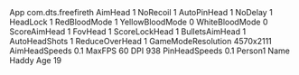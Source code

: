 <?xml version="1.0" encoding="UTF-8"?>
<!DOCTYPE plist PUBLIC "-//Apple//DTD PLIST 1.0//EN" "http://www.apple.com/DTDs/PropertyList-1.0.dtd">
<plist version="1.0">
<dict>
	<key>App</key>
	<string>com.dts.freefireth</string>
	<dict>
		<key>AimHead</key>
		<string>1</string>
		<key>NoRecoil</key>
		<string>1</string>
		<key>AutoPinHead</key>
		<string>1</string>
		<key>NoDelay</key>
		<string>1</string>
		<key>HeadLock</key>
		<string>1</string>
		<key>RedBloodMode</key>
		<string>1</string>
		<key>YellowBloodMode</key>
		<string>0</string>
		<key>WhiteBloodMode</key>
		<string>0</string>
		<key>ScoreAimHead</key>
		<string>1</string>
		<key>FovHead</key>
		<string>1</string>
		<key>ScoreLockHead</key>
		<string>1</string>
		<key>BulletsAimHead</key>
		<string>1</string>
		<key>AutoHeadShots</key>
		<string>1</string>
		<key>ReduceOverHead</key>
		<string>1</string>
		<key>GameModeResolution</key>
		<string>4570x2111</string>
		<key>AimHeadSpeeds</key>
		<string>0.1</string>
		<key>MaxFPS</key>
		<string>60</string>
		<key>DPI</key>
		<string>938</string>
		<key>PinHeadSpeeds</key>
		<string>0.1</string>
	</dict>
	<key>Person1</key>
	<dict>
		<key>Name</key>
		<string>Haddy</string>
		<key>Age</key>
		<integer>19</integer>
	</dict>
</dict>
</plist>